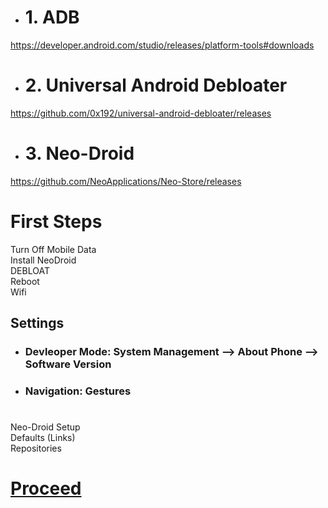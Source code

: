 - # 1. ADB
https://developer.android.com/studio/releases/platform-tools#downloads

- # 2. Universal Android Debloater
https://github.com/0x192/universal-android-debloater/releases

- # 3. Neo-Droid
https://github.com/NeoApplications/Neo-Store/releases

# First Steps

Turn Off Mobile Data<br>
Install NeoDroid<br>
DEBLOAT<br>
Reboot<br>
Wifi<br>

## Settings

- ### Devleoper Mode: System Management --> About Phone --> Software Version

- ### Navigation: Gestures

# 

Neo-Droid Setup<br>
Defaults (Links)<br>
Repositories<br>

# [Proceed](https://github.com/hookstdev/OmniGuides/blob/omni/Software/Android.md)
